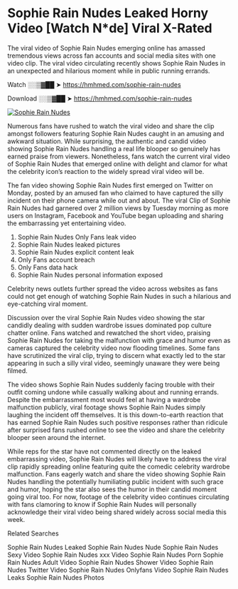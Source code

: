 ﻿# Sophie Rain Nudes Leaked Horny Video [Watch N*de] Viral X-Rated

The viral video of ﻿Sophie Rain Nudes emerging online has amassed tremendous views across fan accounts and social media sites with one video clip. The viral video circulating recently shows ﻿Sophie Rain Nudes in an unexpected and hilarious moment while in public running errands. 

Watch ░░▒▓██ ➤ https://hmhmed.com/sophie-rain-nudes

Download ░░▒▓██ ➤ https://hmhmed.com/sophie-rain-nudes

[![Sophie Rain Nudes](https://i.imgur.com/dJHk4Zq.gif)](https://hmhmed.com/sophie-rain-nudes)

Numerous fans have rushed to watch the viral video and share the clip amongst followers featuring ﻿Sophie Rain Nudes caught in an amusing and awkward situation. While surprising, the authentic and candid video showing ﻿Sophie Rain Nudes handling a real life blooper so genuinely has earned praise from viewers. Nonetheless, fans watch the current viral video of ﻿Sophie Rain Nudes that emerged online with delight and clamor for what the celebrity icon’s reaction to the widely spread viral video will be.

The fan video showing ﻿Sophie Rain Nudes first emerged on Twitter on Monday, posted by an amused fan who claimed to have captured the silly incident on their phone camera while out and about. The viral Clip of ﻿Sophie Rain Nudes had garnered over 2 million views by Tuesday morning as more users on Instagram, Facebook and YouTube began uploading and sharing the embarrassing yet entertaining video. 

1. ﻿Sophie Rain Nudes Only Fans leak video
2. ﻿Sophie Rain Nudes leaked pictures
3. ﻿Sophie Rain Nudes explicit content leak
4. Only Fans account breach
5. Only Fans data hack
6. ﻿Sophie Rain Nudes personal information exposed

Celebrity news outlets further spread the video across websites as fans could not get enough of watching ﻿Sophie Rain Nudes in such a hilarious and eye-catching viral moment. 

Discussion over the viral ﻿Sophie Rain Nudes video showing the star candidly dealing with sudden wardrobe issues dominated pop culture chatter online. Fans watched and rewatched the short video, praising ﻿Sophie Rain Nudes for taking the malfunction with grace and humor even as cameras captured the celebrity video now flooding timelines. Some fans have scrutinized the viral clip, trying to discern what exactly led to the star appearing in such a silly viral video, seemingly unaware they were being filmed.

The video shows ﻿Sophie Rain Nudes suddenly facing trouble with their outfit coming undone while casually walking about and running errands. Despite the embarrassment most would feel at having a wardrobe malfunction publicly, viral footage shows ﻿Sophie Rain Nudes simply laughing the incident off themselves. It is this down-to-earth reaction that has earned ﻿Sophie Rain Nudes such positive responses rather than ridicule after surprised fans rushed online to see the video and share the celebrity blooper seen around the internet.  

While reps for the star have not commented directly on the leaked embarrassing video, ﻿Sophie Rain Nudes will likely have to address the viral clip rapidly spreading online featuring quite the comedic celebrity wardrobe malfunction. Fans eagerly watch and share the video showing ﻿Sophie Rain Nudes handling the potentially humiliating public incident with such grace and humor, hoping the star also sees the humor in their candid moment going viral too. For now, footage of the celebrity video continues circulating with fans clamoring to know if ﻿Sophie Rain Nudes will personally acknowledge their viral video being shared widely across social media this week.

Related Searches

﻿Sophie Rain Nudes Leaked
﻿Sophie Rain Nudes Nude
﻿Sophie Rain Nudes Sexy Video
﻿Sophie Rain Nudes xxx Video
﻿Sophie Rain Nudes Porn
﻿Sophie Rain Nudes Adult Video
﻿Sophie Rain Nudes Shower Video
﻿Sophie Rain Nudes Twitter Video
﻿Sophie Rain Nudes Onlyfans Video
﻿Sophie Rain Nudes Leaks
﻿Sophie Rain Nudes Photos
